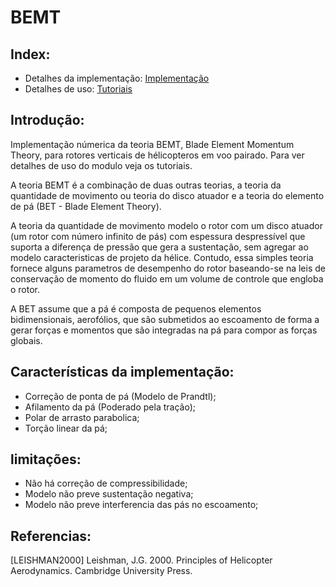 # BEMT

## Index:
- Detalhes da implementação: [Implementação](https://github.com/marcy3ait/ProjetoFinal/blob/master/Implementa%C3%A7%C3%A3o.md)
- Detalhes de uso: [Tutoriais](https://github.com/marcy3ait/ProjetoFinal/blob/master/tutoriais.ipynb)

## Introdução: 
Implementação númerica da teoria BEMT, Blade Element Momentum Theory, para rotores  verticais de hélicopteros em voo pairado. Para ver detalhes de uso do modulo veja os tutoriais.

A teoria BEMT é a combinação de duas outras teorias, a teoria da quantidade de movimento ou teoria do disco atuador e a teoria do elemento de pá (BET - Blade Element Theory).

A teoria da quantidade de movimento modelo o rotor com um disco atuador (um rotor com número infinito de pás) com espessura despressível que suporta a diferença de pressão que gera a sustentação, sem agregar ao modelo caracteristicas de projeto da hélice. Contudo, essa simples teoria fornece alguns parametros de desempenho do rotor baseando-se na leis de conservação de momento do fluido em um volume de controle que engloba o rotor. 

A BET assume que a pá é composta de pequenos elementos bidimensionais, aerofólios, que são submetidos ao escoamento de forma a gerar forças e momentos que são integradas na pá para compor as forças globais. 

## Características da implementação: 

- Correção de ponta de pá (Modelo de Prandtl);
- Afilamento da pá (Poderado pela tração);
- Polar de arrasto parabolica;
- Torção linear da pá;


## limitações:
- Não há correção de compressibilidade;
- Modelo não preve sustentação negativa;
- Modelo não preve interferencia das pás no escoamento; 



## Referencias:
[LEISHMAN2000]	Leishman, J.G. 2000. Principles of Helicopter Aerodynamics. Cambridge University Press.

